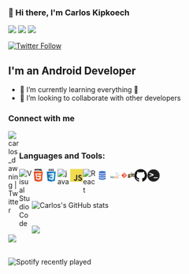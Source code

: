 ### 👋 Hi there, I'm Carlos Kipkoech
<p align="start">

  <img src="https://img.shields.io/badge/Focus-Android-yellowgreen" />
  <img src="https://img.shields.io/badge/Lives-Nairobi-yellowgreen" />
  <img src="https://img.shields.io/badge/Language-English%2C%20Swahili-yellowgreen" />

</p>

[![Twitter Follow](https://img.shields.io/twitter/follow/carlos_dawning?color=1DA1F2&logo=twitter&style=for-the-badge)](https://twitter.com/intent/follow?original_referer=https%3A%2F%2Fgithub.com%2Fcarlos_dawning&screen_name=carlos_dawning)

## I'm an Android Developer

- 🌱 I’m currently learning everything 🤣
- 👯 I’m looking to collaborate with other developers

### Connect with me

[<img align="left" alt="carlos_dawning | Twitter" width="22px" src="https://cdn.jsdelivr.net/npm/simple-icons@v3/icons/twitter.svg" />][twitter]
<br />

### Languages and Tools:

<img align="left" alt="Visual Studio Code" width="26px" src="https://p1.hiclipart.com/preview/736/783/702/macos-app-icons-android-studio-png-icon.jpg" />
<img align="left" alt="HTML5" width="26px" src="https://raw.githubusercontent.com/github/explore/80688e429a7d4ef2fca1e82350fe8e3517d3494d/topics/html/html.png" />
<img align="left" alt="CSS3" width="26px" src="https://raw.githubusercontent.com/github/explore/80688e429a7d4ef2fca1e82350fe8e3517d3494d/topics/css/css.png" />
<img align="left" alt="java" width="26px" src="https://p1.hiclipart.com/preview/211/874/382/ios-7-8-style-icons-for-java-java7vm-png-icon.jpg" />
<img align="left" alt="JavaScript" width="26px" src="https://raw.githubusercontent.com/github/explore/80688e429a7d4ef2fca1e82350fe8e3517d3494d/topics/javascript/javascript.png" />
<img align="left" alt="React" width="26px" src="https://upload.wikimedia.org/wikipedia/commons/thumb/7/74/Kotlin_Icon.png/1200px-Kotlin_Icon.png" />
<img align="left" alt="SQL" width="26px" src="https://raw.githubusercontent.com/github/explore/80688e429a7d4ef2fca1e82350fe8e3517d3494d/topics/sql/sql.png" />
<img align="left" alt="MySQL" width="26px" src="https://raw.githubusercontent.com/github/explore/80688e429a7d4ef2fca1e82350fe8e3517d3494d/topics/mysql/mysql.png" />
<img align="left" alt="Git" width="26px" src="https://raw.githubusercontent.com/github/explore/80688e429a7d4ef2fca1e82350fe8e3517d3494d/topics/git/git.png" />
<img align="left" alt="GitHub" width="26px" src="https://raw.githubusercontent.com/github/explore/78df643247d429f6cc873026c0622819ad797942/topics/github/github.png" />
<img align="left" alt="Terminal" width="26px" src="https://raw.githubusercontent.com/github/explore/80688e429a7d4ef2fca1e82350fe8e3517d3494d/topics/terminal/terminal.png" />

<br/>

<br/>
<br/>

![Carlos's GitHub stats](https://github-readme-stats.vercel.app/api?username=CarlosKipkoech&show_icons=true&theme=highcontrast)<a href="https://git.io/streak-stats">

<br/>
<a href="https://git.io/streak-stats">
  <img align="center" src="https://github-readme-streak-stats.herokuapp.com/?user=CarlosKipkoech&theme=highcontrast" />
</a>
<br/>
  <a href="  <br/>https://github-readme-stats.vercel.app/api?username=CarlosKipkoech
">
  <img align="center" src="https://github-readme-stats.vercel.app/api/top-langs/?username=CarlosKipkoech&theme=highcontrast&layout=compact" />
</a>
<br/>
  <br/>
  
  ![Spotify recently played](https://spotify-recently-played-readme.vercel.app/api?user=31t3yoq6ua4e6d2ftwafiie6zayq&count=3)

[twitter]: https://twitter.com/carlos_dawning
[youtube]: https://youtube.com/carlos_dawning
